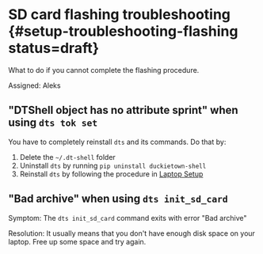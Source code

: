 # SD card flashing troubleshooting {#setup-troubleshooting-flashing status=draft}

What to do if you cannot complete the flashing procedure. 

Assigned: Aleks

## "DTShell object has no attribute sprint" when using `dts tok set`

You have to completely reinstall `dts` and its commands. Do that by:

1. Delete the `~/.dt-shell` folder
2. Uninstall `dts` by running `pip uninstall duckietown-shell`
3. Reinstall `dts` by following the procedure in [Laptop Setup](#laptop-setup)

## "Bad archive" when using `dts init_sd_card`

Symptom: The `dts init_sd_card` command exits with error "Bad archive"
 
Resolution: It usually means that you don't have enough disk space on your laptop. Free up some space and try again.
